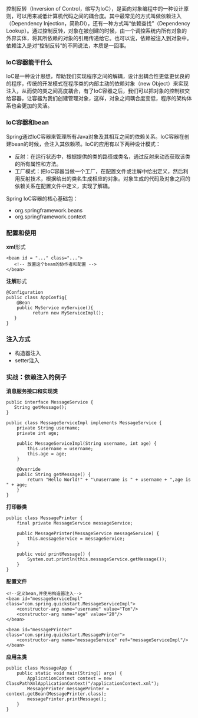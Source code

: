 控制反转（Inversion of Control，缩写为IoC），是面向对象编程中的一种设计原则，可以用来减低计算机代码之间的耦合度。其中最常见的方式叫做依赖注入（Dependency Injection，简称DI），还有一种方式叫“依赖查找”（Dependency Lookup）。通过控制反转，对象在被创建的时候，由一个调控系统内所有对象的外界实体，将其所依赖的对象的引用传递给它。也可以说，依赖被注入到对象中。依赖注入是对“控制反转”的不同说法，本质是一回事。

### IoC容器能干什么

IoC是一种设计思想，帮助我们实现程序之间的解耦，设计出耦合性更低更优良的的程序，传统的开发模式在程序类的内部主动的依赖对象（new Object）来实现注入，从而使的类之间高度耦合，有了IoC容器之后，我们可以把对象的控制权交给容器，让容器为我们创建管理对象，这样，对象之间耦合度变低，程序的架构体系也会更加的灵活。

### IoC容器和bean

Spring通过IoC容器来管理所有Java对象及其相互之间的依赖关系。IoC容器在创建bean的时候，会注入其依赖项。IoC的应用有以下两种设计模式：

* 反射：在运行状态中，根据提供的类的路径或类名，通过反射来动态获取该类的所有属性和方法。
* 工厂模式：把IoC容器当做一个工厂，在配置文件或注解中给出定义，然后利用反射技术，根据给出的类名生成相应的对象。对象生成的代码及对象之间的依赖关系在配置文件中定义，实现了解耦。

Spring IoC容器的核心基础包：

* org.springframework.beans
* org.springframework.context

### 配置和使用

**xml**形式
```
<bean id = "..." class="...">
   <!-- 放置这个bean的协作者和配置 -->
</bean>
```

**注解**形式
```
@Configuration
public class AppConfig{
    @Bean
    public MyService myService(){
          return new MyServiceImpl();
   }
}
```

### 注入方式

* 构造器注入
* setter注入

### 实战：依赖注入的例子

**消息服务接口和实现类**
```
public interface MessageService {
   String getMessage();
}
```
```
public class MessageServiceImpl implements MessageService {
    private String username;
    private int age;

    public MessageServiceImpl(String username, int age) {
        this.username = username;
        this.age = age;
    }

    @Override
    public String getMessage() {
        return "Hello World!" + "\nusername is " + username + ",age is " + age;
    }
}
```

**打印器类**
```
public class MessagePrinter {
    final private MessageService messageService;

    public MessagePrinter(MessageService messageService) {
        this.messageService = messageService;
    }

    public void printMessage() {
        System.out.println(this.messageService.getMessage());
    }
}
```

**配置文件**
```
<!--定义bean,并使用构造器注入-->
<bean id="messageServiceImpl" class="com.spring.quickstart.MessageServiceImpl">
    <constructor-arg name="username" value="Tom"/>
    <constructor-arg name="age" value="20"/>
</bean>

<bean id="messagePrinter" class="com.spring.quickstart.MessagePrinter">
    <constructor-arg name="messageService" ref="messageServiceImpl"/>
</bean>
```

**应用主类**
```
public class MessageApp {
    public static void main(String[] args) {
        ApplicationContext context = new ClassPathXmlApplicationContext("/applicationContext.xml");
        MessagePrinter messagePrinter = context.getBean(MessagePrinter.class);
        messagePrinter.printMessage();
    }
}
```




